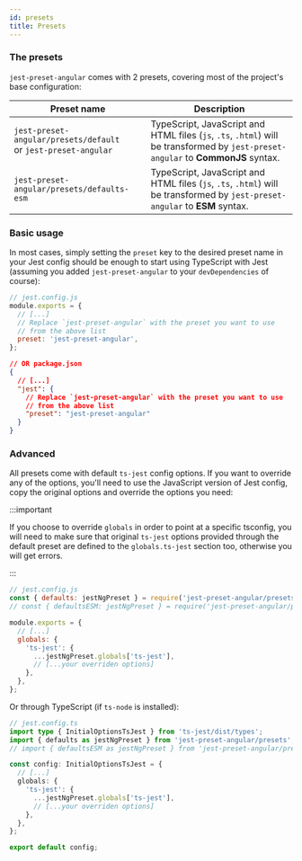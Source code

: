 ```yaml
---
id: presets
title: Presets
---
```


### The presets

`jest-preset-angular` comes with 2 presets, covering most of the project's base configuration:

| Preset name                                                        | Description                                                                                                                       |
| ------------------------------------------------------------------ | --------------------------------------------------------------------------------------------------------------------------------- |
| `jest-preset-angular/presets/default`<br/>or `jest-preset-angular` | TypeScript, JavaScript and HTML files (`js`, `.ts`, `.html`) will be transformed by `jest-preset-angular` to **CommonJS** syntax. |
| `jest-preset-angular/presets/defaults-esm`<br/>                    | TypeScript, JavaScript and HTML files (`js`, `.ts`, `.html`) will be transformed by `jest-preset-angular` to **ESM** syntax.      |

### Basic usage

In most cases, simply setting the `preset` key to the desired preset name in your Jest config should be enough to start
using TypeScript with Jest (assuming you added `jest-preset-angular` to your `devDependencies` of course):

```js
// jest.config.js
module.exports = {
  // [...]
  // Replace `jest-preset-angular` with the preset you want to use
  // from the above list
  preset: 'jest-preset-angular',
};
```

```json
// OR package.json
{
  // [...]
  "jest": {
    // Replace `jest-preset-angular` with the preset you want to use
    // from the above list
    "preset": "jest-preset-angular"
  }
}
```

### Advanced

All presets come with default `ts-jest` config options.
If you want to override any of the options, you'll need to use the JavaScript version of Jest config,
copy the original options and override the options you need:

:::important

If you choose to override `globals` in order to point at a specific tsconfig, you will need to make sure that original `ts-jest`
options provided through the default preset are defined to the `globals.ts-jest` section too, otherwise you will get
errors.

:::

```js
// jest.config.js
const { defaults: jestNgPreset } = require('jest-preset-angular/presets');
// const { defaultsESM: jestNgPreset } = require('jest-preset-angular/presets')

module.exports = {
  // [...]
  globals: {
    'ts-jest': {
      ...jestNgPreset.globals['ts-jest'],
      // [...your overriden options]
    },
  },
};
```

Or through TypeScript (if `ts-node` is installed):

```ts
// jest.config.ts
import type { InitialOptionsTsJest } from 'ts-jest/dist/types';
import { defaults as jestNgPreset } from 'jest-preset-angular/presets';
// import { defaultsESM as jestNgPreset } from 'jest-preset-angular/presets'

const config: InitialOptionsTsJest = {
  // [...]
  globals: {
    'ts-jest': {
      ...jestNgPreset.globals['ts-jest'],
      // [...your overriden options]
    },
  },
};

export default config;
```
